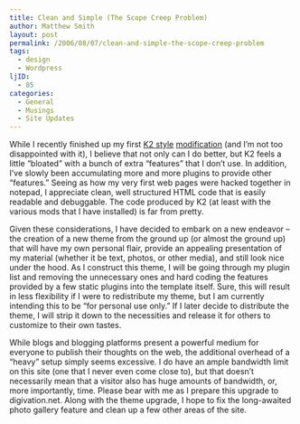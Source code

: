 ```yaml
---
title: Clean and Simple (The Scope Creep Problem)
author: Matthew Smith
layout: post
permalink: /2006/08/07/clean-and-simple-the-scope-creep-problem
tags:
  - design
  - Wordpress
ljID:
  - 85
categories:
  - General
  - Musings
  - Site Updates
---
```

While I recently finished up my first [K2 style][1] [modification][2] (and I&#8217;m not too disappointed with it), I believe that not only can I do better, but K2 feels a little &#8220;bloated&#8221; with a bunch of extra &#8220;features&#8221; that I don&#8217;t use. In addition, I&#8217;ve slowly been accumulating more and more plugins to provide other &#8220;features.&#8221; Seeing as how my very first web pages were hacked together in notepad, I appreciate clean, well structured HTML code that is easily readable and debuggable. The code produced by K2 (at least with the various mods that I have installed) is far from pretty.

Given these considerations, I have decided to embark on a new endeavor &#8211; the creation of a new theme from the ground up (or almost the ground up) that will have my own personal flair, provide an appealing presentation of my material (whether it be text, photos, or other media), and still look nice under the hood. As I construct this theme, I will be going through my plugin list and removing the unnecessary ones and hard coding the features provided by a few static plugins into the template itself. Sure, this will result in less flexibility if I were to redistribute my theme, but I am currently intending this to be “for personal use only.” If I later decide to distribute the theme, I will strip it down to the necessities and release it for others to customize to their own tastes.

While blogs and blogging platforms present a powerful medium for everyone to publish their thoughts on the web, the additional overhead of a “heavy” setup simply seems excessive. I do have an ample bandwidth limit on this site (one that I never even come close to), but that doesn&#8217;t necessarily mean that a visitor also has huge amounts of bandwidth, or, more importantly, time. Please bear with me as I prepare this upgrade to digivation.net. Along with the theme upgrade, I hope to fix the long-awaited photo gallery feature and clean up a few other areas of the site.

 [1]: http://getk2.com
 [2]: http://digivation.net/2006/07/06/new-digivation-k2-style/
